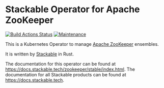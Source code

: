 # Stackable Operator for Apache ZooKeeper

[![Build Actions Status](https://ci.stackable.tech/job/zookeeper%2doperator%2dit%2dnightly/badge/icon?subject=Integration%20Tests)](https://ci.stackable.tech/job/zookeeper%2doperator%2dit%2dnightly)
[![Maintenance](https://img.shields.io/badge/Maintained%3F-yes-green.svg)](https://github.com/stackabletech/zookeeper-operator/graphs/commit-activity)

This is a Kubernetes Operator to manage [Apache ZooKeeper](https://zookeeper.apache.org/) ensembles.

It is written by [Stackable](https://www.stackable.de) in Rust.

The documentation for this operator can be found at <https://docs.stackable.tech/zookeeper/stable/index.html>.
The documentation for all Stackable products can be found at <https://docs.stackable.tech>.
